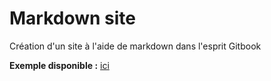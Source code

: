 # Markdown site


Création d'un site à l'aide de markdown dans l'esprit Gitbook


**Exemple disponible :** [ici](http://adrienmartinet.com/tests/markdown_site/)
